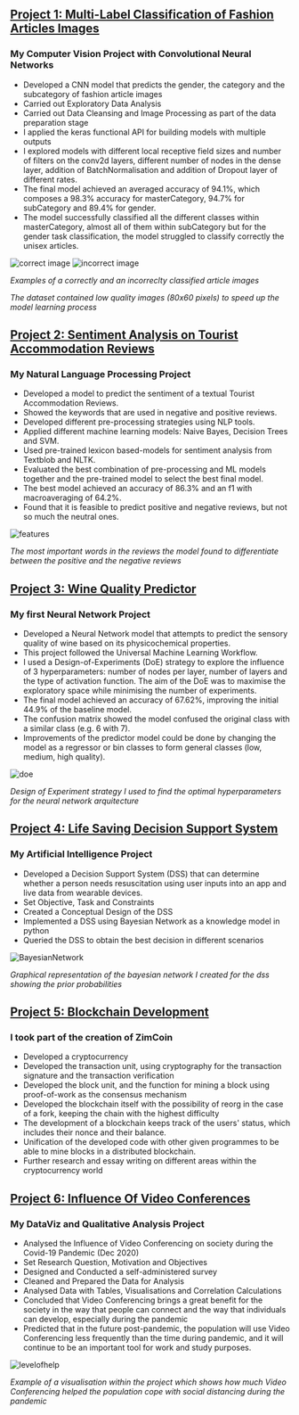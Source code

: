 
## [Project 1: Multi-Label Classification of Fashion Articles Images](https://github.com/CarolinaKra/FashionArticlesImageClassification)
### My Computer Vision Project with Convolutional Neural Networks
* Developed a CNN model that predicts the gender, the category and the subcategory of fashion article images
* Carried out Exploratory Data Analysis
* Carried out Data Cleansing and Image Processing as part of the data preparation stage
* I applied the keras functional API for building models with multiple outputs
* I explored models with different local receptive field sizes and number of filters on the conv2d layers, different number of nodes in the dense layer, addition of BatchNormalisation and addition of Dropout layer of different rates.
* The final model achieved an averaged accuracy of 94.1%, which composes a 98.3% accuracy for masterCategory, 94.7% for subCategory and 89.4% for gender.
* The model successfully classified all the different classes within masterCategory, almost all of them within subCategory but for the gender task classification, the model struggled to classify correctly the unisex articles.

![correct image](/docs/assets/correct0cropped.png)
![incorrect image](/docs/assets/incorrectgendercropped.png)

_Examples of a correctly and an incorreclty classified article images_

_The dataset contained low quality images (80x60 pixels) to speed up the model learning process_

## [Project 2: Sentiment Analysis on Tourist Accommodation Reviews](https://github.com/CarolinaKra/SentimentAnalysisHotelReviews)
### My Natural Language Processing Project
* Developed a model to predict the sentiment of a textual Tourist Accommodation Reviews.
* Showed the keywords that are used in negative and positive reviews.
* Developed different pre-processing strategies using NLP tools. 
* Applied different machine learning models: Naive Bayes, Decision Trees and SVM.
* Used pre-trained lexicon based-models for sentiment analysis from Textblob and NLTK.
* Evaluated the best combination of pre-processing and ML models together and the pre-trained model to select the best final model.
* The best model achieved an accuracy of 86.3% and an f1 with macroaveraging of 64.2%. 
* Found that it is feasible to predict positive and negative reviews, but not so much the neutral ones.

![features](/docs/assets/NLPimportantFeaturessmall.png)

_The most important words in the reviews the model found to differentiate between the positive and the negative reviews_

## [Project 3: Wine Quality Predictor](https://github.com/CarolinaKra/WineQualityPredictor)
### My first Neural Network Project
* Developed a Neural Network model that attempts to predict the sensory quality of wine based on its physicochemical properties.
* This project followed the Universal Machine Learning Workflow.
* I used a Design-of-Experiments (DoE) strategy to explore the influence of 3 hyperparameters: number of nodes per layer, number of layers and the type of activation function. The aim of the DoE was to maximise the exploratory space while minimising the number of experiments.
* The final model achieved an accuracy of 67.62%, improving the initial 44.9% of the baseline model.
* The confusion matrix showed the model confused the original class with a similar class (e.g. 6 with 7).
* Improvements of the predictor model could be done by changing the model as a regressor or bin classes to form general classes (low, medium, high quality).

![doe](/docs/assets/DoE.png) 

_Design of Experiment strategy I used to find the optimal hyperparameters for the neural network arquitecture_

## [Project 4: Life Saving Decision Support System](https://github.com/CarolinaKra/LifeSavingDSS)
### My Artificial Intelligence Project
* Developed a Decision Support System (DSS) that can determine whether a person needs resuscitation using user inputs into an app and live data from wearable devices.
* Set Objective, Task and Constraints
* Created a Conceptual Design of the DSS
* Implemented a DSS using Bayesian Network as a knowledge model in python
* Queried the DSS to obtain the best decision in different scenarios

![BayesianNetwork](/docs/assets/graphsmall.png)

_Graphical representation of the bayesian network I created for the dss showing the prior probabilities_

## [Project 5: Blockchain Development](https://github.com/CarolinaKra/Blockchain)
### I took part of the creation of ZimCoin
* Developed a cryptocurrency
* Developed the transaction unit, using cryptography for the transaction signature and the transaction verification
* Developed the block unit, and the function for mining a block using proof-of-work as the consensus mechanism
* Developed the blockchain itself with the possibility of reorg in the case of a fork, keeping the chain with the highest difficulty
* The development of a blockchain keeps track of the users' status, which includes their nonce and their balance.
* Unification of the developed code with other given programmes to be able to mine blocks in a distributed blockchain.
* Further research and essay writing on different areas within the cryptocurrency world

## [Project 6: Influence Of Video Conferences](https://github.com/CarolinaKra/InfluenceOfVideoConferences)
### My DataViz and Qualitative Analysis Project
* Analysed the Influence of Video Conferencing on society during the Covid-19 Pandemic (Dec 2020) 
* Set Research Question, Motivation and Objectives
* Designed and Conducted a self-administered survey
* Cleaned and Prepared the Data for Analysis
* Analysed Data with Tables, Visualisations and Correlation Calculations
* Concluded that Video Conferencing brings a great benefit for the society in the way that people can connect and the way that individuals can develop, especially during the pandemic
* Predicted that in the future post-pandemic, the population will use Video Conferencing less frequently than the time during pandemic, and it will continue to be an important tool for work and study purposes.

![levelofhelp](docs/assets/levelofHelp.png)

_Example of a visualisation within the project which shows how much Video Conferencing helped the population cope with social distancing during the pandemic_

